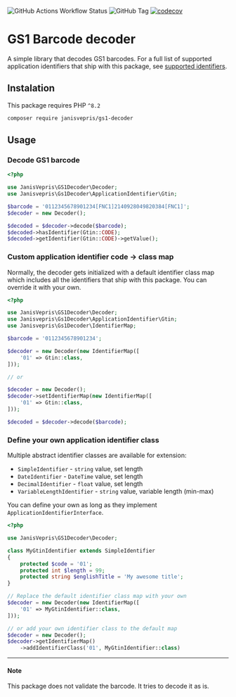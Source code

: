 ![GitHub Actions Workflow Status](https://img.shields.io/github/actions/workflow/status/janisvepris/gs1-decoder/php.yml?style=flat-square)
![GitHub Tag](https://img.shields.io/github/v/tag/janisvepris/gs1-decoder?style=flat-square)
[![codecov](https://codecov.io/gh/JanisVepris/gs1-decoder/graph/badge.svg?token=NNNCK69OIU)](https://codecov.io/gh/JanisVepris/gs1-decoder)

# GS1 Barcode decoder

A simple library that decodes GS1 barcodes.
For a full list of supported application identifiers that ship with this package, see [supported identifiers](docs/SupportedIdentifiers.md).

## Instalation

This package requires PHP `^8.2`
```bash
composer require janisvepris/gs1-decoder
```

## Usage

### Decode GS1 barcode
```php
<?php

use JanisVepris\GS1Decoder\Decoder;
use Janisvepris\Gs1Decoder\ApplicationIdentifier\Gtin;

$barcode = '0112345678901234[FNC1]2140928049820384[FNC1]';
$decoder = new Decoder();

$decoded = $decoder->decode($barcode);
$decoded->hasIdentifier(Gtin::CODE);
$decoded->getIdentifier(Gtin::CODE)->getValue();
```

### Custom application identifier code -> class map
Normally, the decoder gets initialized with a default identifier class map which includes all the identifiers that ship with this package.
You can override it with your own.
```php
<?php

use JanisVepris\GS1Decoder\Decoder;
use Janisvepris\Gs1Decoder\ApplicationIdentifier\Gtin;
use Janisvepris\Gs1Decoder\IdentifierMap;

$barcode = '0112345678901234';

$decoder = new Decoder(new IdentifierMap([
    '01' => Gtin::class,
]));

// or

$decoder = new Decoder();
$decoder->setIdentifierMap(new IdentifierMap([
    '01' => Gtin::class,
]));

$decoded = $decoder->decode($barcode);
```

### Define your own application identifier class
Multiple abstract identifier classes are available for extension:
- `SimpleIdentifier` - `string` value, set length
- `DateIdentifier` - `DateTime` value, set length
- `DecimalIdentifier` - `float` value, set length
- `VariableLengthIdentifier` - `string` value, variable length (min-max)

You can define your own as long as they implement `ApplicationIdentifierInterface`.

```php
<?php

use JanisVepris\GS1Decoder\Decoder;

class MyGtinIdentifier extends SimpleIdentifier
{
    protected $code = '01';
    protected int $length = 99;
    protected string $englishTitle = 'My awesome title';
}

// Replace the default identifier class map with your own 
$decoder = new Decoder(new IdentifierMap([
    '01' => MyGtinIdentifier::class,
]));

// or add your own identifier class to the default map
$decoder = new Decoder();
$decoder->getIdentifierMap()
    ->addIdentifierClass('01', MyGtinIdentifier::class)
```

---

#### Note
This package does not validate the barcode. It tries to decode it as is.
